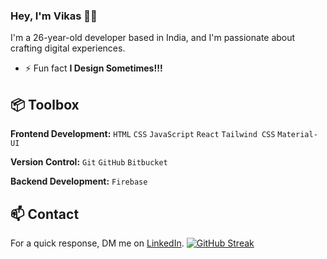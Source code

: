 
### Hey, I'm Vikas 👋🏽  

I'm a 26-year-old developer based in India, and I'm passionate about crafting digital experiences. 

- ⚡ Fun fact **I Design Sometimes!!!**

## 📦 Toolbox

**Frontend Development:** `HTML` `CSS` `JavaScript` `React`  `Tailwind CSS` `Material-UI` 
 
**Version Control:** `Git` `GitHub` `Bitbucket`

**Backend Development:**  `Firebase` 


## 📫 Contact

 For a quick response, DM me on  [LinkedIn](https://www.linkedin.com/in/vikaspal3). 
 [![GitHub Streak](https://streak-stats.demolab.com?user=pal-vikas&hide_border=true)](https://git.io/streak-stats)




